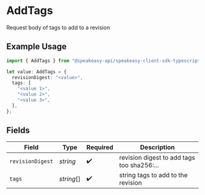 # AddTags

Request body of tags to add to a revision

## Example Usage

```typescript
import { AddTags } from "@speakeasy-api/speakeasy-client-sdk-typescript/sdk/models/shared";

let value: AddTags = {
  revisionDigest: "<value>",
  tags: [
    "<value 1>",
    "<value 2>",
    "<value 3>",
  ],
};
```

## Fields

| Field                                      | Type                                       | Required                                   | Description                                |
| ------------------------------------------ | ------------------------------------------ | ------------------------------------------ | ------------------------------------------ |
| `revisionDigest`                           | *string*                                   | :heavy_check_mark:                         | revision digest to add tags too sha256:... |
| `tags`                                     | *string*[]                                 | :heavy_check_mark:                         | string tags to add to the revision         |